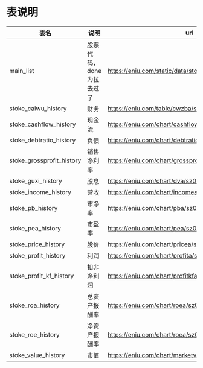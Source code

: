 # 表说明

|  表名   | 说明  | url |
|  ----  | ----  |----  |
| main_list  | 股票代码，done为拉去过了 |https://eniu.com/static/data/stock_list.json|
| stoke_caiwu_history  | 财务 |https://eniu.com/table/cwzba/sz000001/q/4|
| stoke_cashflow_history  | 现金流 |https://eniu.com/chart/cashflowa/sz000001/q/4|
| stoke_debtratio_history  | 负债 |https://eniu.com/chart/debtratioa/sz000001/q/4|
| stoke_grossprofit_history  | 销售净利率 |https://eniu.com/chart/grossprofitmargina/sz000001/q/4|
| stoke_guxi_history  | 股息|https://eniu.com/chart/dva/sz000001/t/all|
| stoke_income_history  | 营收|https://eniu.com/chart/incomea/sz000001/q/4|
| stoke_pb_history  | 市净率|https://eniu.com/chart/pba/sz000001/t/all|
| stoke_pea_history  | 市盈率 |https://eniu.com/chart/pea/sz000001/t/all|
| stoke_price_history  | 股价 |https://eniu.com/chart/pricea/sz000001/t/all|
| stoke_profit_history  | 利润 |https://eniu.com/chart/profita/sz000001/q/4|
| stoke_profit_kf_history | 扣非净利润 |https://eniu.com/chart/profitkfa/sz000001/q/4|
| stoke_roa_history  | 总资产报酬率 |https://eniu.com/chart/roea/sz000001/q/4|
| stoke_roe_history  | 净资产报酬率 |https://eniu.com/chart/roea/sz000001/q/4|
| stoke_value_history  | 市值|https://eniu.com/chart/marketvaluea/sz000001|

